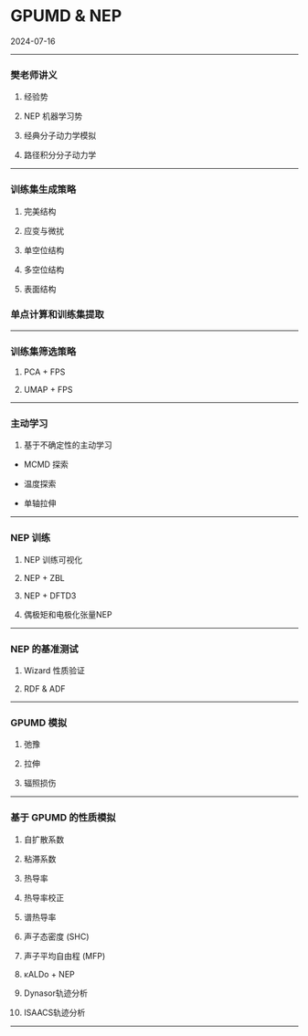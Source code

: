 # GPUMD & NEP

2024-07-16

---

### 樊老师讲义

1. 经验势

2. NEP 机器学习势

3. 经典分子动力学模拟

4. 路径积分分子动力学

---

### 训练集生成策略

1. 完美结构

2. 应变与微扰

3. 单空位结构

4. 多空位结构

5. 表面结构

### 单点计算和训练集提取

---

### 训练集筛选策略

1. PCA + FPS

2. UMAP + FPS

---

### 主动学习

1. 基于不确定性的主动学习

- MCMD 探索

- 温度探索

- 单轴拉伸

---

### NEP 训练

1. NEP 训练可视化

2. NEP + ZBL

3. NEP + DFTD3

4. 偶极矩和电极化张量NEP

---

### NEP 的基准测试

1. Wizard 性质验证

2. RDF & ADF

---

### GPUMD 模拟

1. 弛豫

2. 拉伸

3. 辐照损伤

---

### 基于 GPUMD 的性质模拟

1. 自扩散系数

2. 粘滞系数

3. 热导率

4. 热导率校正

5. 谱热导率

6. 声子态密度 (SHC)

7. 声子平均自由程 (MFP)

8. κALDo + NEP

9. Dynasor轨迹分析

10. ISAACS轨迹分析

---